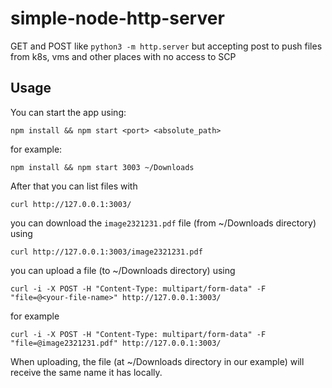 # simple-node-http-server
GET and POST like `python3 -m http.server` but accepting post to push files from k8s, vms and other places with no access to SCP


## Usage


You can start the app using:

```
npm install && npm start <port> <absolute_path>
```

for example:


```
npm install && npm start 3003 ~/Downloads
```

After that you can list files with

```
curl http://127.0.0.1:3003/
```

you can download the `image2321231.pdf` file (from ~/Downloads directory) using

```
curl http://127.0.0.1:3003/image2321231.pdf
```

you can upload a file (to ~/Downloads directory) using

```
curl -i -X POST -H "Content-Type: multipart/form-data" -F "file=@<your-file-name>" http://127.0.0.1:3003/
```

for example

```
curl -i -X POST -H "Content-Type: multipart/form-data" -F "file=@image2321231.pdf" http://127.0.0.1:3003/
```

When uploading, the file (at ~/Downloads directory in our example) will receive the same name it has locally.